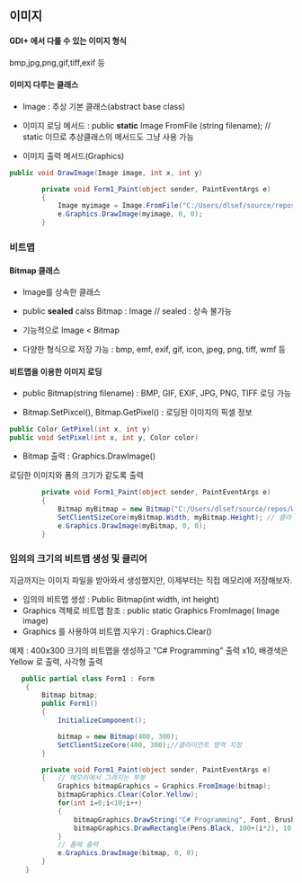 ## 이미지

#### GDI+ 에서 다룰 수 있는 이미지 형식
bmp,jpg,png,gif,tiff,exif 등

#### 이미지 다루는 클래스
* Image : 추상 기본 클래스(abstract base class)

* 이미지 로딩 메서드 : public **static** Image FromFile (string filename); // static 이므로 추상클래스의 메서드도 그냥 사용 가능

* 이미지 출력 메서드(Graphics)
```c#
public void DrawImage(Image image, int x, int y)
```

```c#
        private void Form1_Paint(object sender, PaintEventArgs e)
        {
            Image myimage = Image.FromFile("C:/Users/dlsef/source/repos/WindowsFormsApp1/WindowsFormsApp1/obj/Debug/photo.png");
            e.Graphics.DrawImage(myimage, 0, 0);
        }
```


### 비트맵

#### Bitmap 클래스
* Image를 상속한 클래스

* public **sealed** calss Bitmap : Image // sealed : 상속 불가능

* 기능적으로 Image < Bitmap

* 다양한 형식으로 저장 가능 : bmp, emf, exif, gif, icon, jpeg, png, tiff, wmf 등

#### 비트맵을 이용한 이미지 로딩

* public Bitmap(string filename) : BMP, GIF, EXIF, JPG, PNG, TIFF 로딩 가능

* Bitmap.SetPixcel(), Bitmap.GetPixel() : 로딩된 이미지의 픽셀 정보

```c#
public Color GetPixel(int x, int y)
public void SetPixel(int x, int y, Color color)
```

* Bitmap 출력 : Graphics.DrawImage()

로딩한 이미지와 폼의 크기가 같도록 출력
```c#
        private void Form1_Paint(object sender, PaintEventArgs e)
        {
            Bitmap myBitmap = new Bitmap("C:/Users/dlsef/source/repos/WindowsFormsApp1/WindowsFormsApp1/obj/Debug/1546432834.jpg");
            SetClientSizeCore(myBitmap.Width, myBitmap.Height); // 클라이언트 영역 지정, 비트맵의 가로길이와 세로길이를 가져온다
            e.Graphics.DrawImage(myBitmap, 0, 0);
        }
```

### 임의의 크기의 비트맵 생성 및 클리어
지금까지는 이미지 파일을 받아와서 생성했지만, 이제부터는 직접 메모리에 저장해보자.

* 임의의 비트맵 생성 : Public Bitmap(int width, int height)
* Graphics 객체로 비트맵 참조 : public static Graphics FromImage( Image image)
* Graphics 를 사용하여 비트맵 지우기 : Graphics.Clear()

예제 : 400x300 크기의 비트맵을 생성하고 "C# Programming" 출력 x10, 배경색은 Yellow 로 출력, 사각형 출력
```c#
   public partial class Form1 : Form
    {
        Bitmap bitmap;
        public Form1()
        {
            InitializeComponent();

            bitmap = new Bitmap(400, 300);
            SetClientSizeCore(400, 300);//클라이언트 영역 지정
        }

        private void Form1_Paint(object sender, PaintEventArgs e)
        {   // 메모리에서 그려지는 부분
            Graphics bitmapGraphics = Graphics.FromImage(bitmap);
            bitmapGraphics.Clear(Color.Yellow);
            for(int i=0;i<10;i++)
            {
                bitmapGraphics.DrawString("C# Programming", Font, Brushes.Black, 10+ (i * 2), 10+ (i * 2));
                bitmapGraphics.DrawRectangle(Pens.Black, 100+(i*2), 10 + (i * 2), 200, 100);
            }
            // 폼에 출력
            e.Graphics.DrawImage(bitmap, 0, 0);
        }
    }
```
